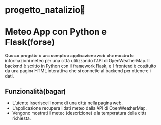 # progetto_natalizio🎅

# Meteo App con Python e Flask(forse)

Questo progetto è una semplice applicazione web che mostra le informazioni meteo per una città utilizzando l'API di OpenWeatherMap. Il backend è scritto in Python con il framework Flask, e il frontend è costituito da una pagina HTML interattiva che si connette al backend per ottenere i dati.

## Funzionalità(bagar)

- L'utente inserisce il nome di una città nella pagina web.
- L'applicazione recupera i dati meteo dalla API di OpenWeatherMap.
- Vengono mostrati il meteo (descrizione) e la temperatura della città richiesta.
